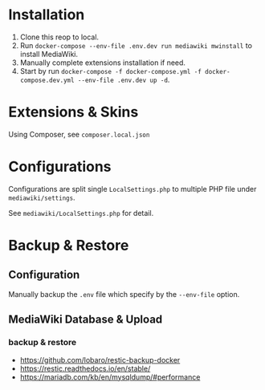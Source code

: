 # Installation

1. Clone this reop to local.
2. Run `docker-compose --env-file .env.dev run mediawiki mwinstall` to install MediaWiki.
3. Manually complete extensions installation if need.
4. Start by run `docker-compose -f docker-compose.yml -f docker-compose.dev.yml --env-file .env.dev up -d`.

# Extensions & Skins

Using Composer, see `composer.local.json`

# Configurations

Configurations are split single `LocalSettings.php` to multiple PHP file under `mediawiki/settings`.

See `mediawiki/LocalSettings.php` for detail.

# Backup & Restore

## Configuration

Manually backup the `.env` file which specify by the `--env-file` option.

## MediaWiki Database & Upload

### backup & restore

- https://github.com/lobaro/restic-backup-docker
- https://restic.readthedocs.io/en/stable/
- https://mariadb.com/kb/en/mysqldump/#performance
